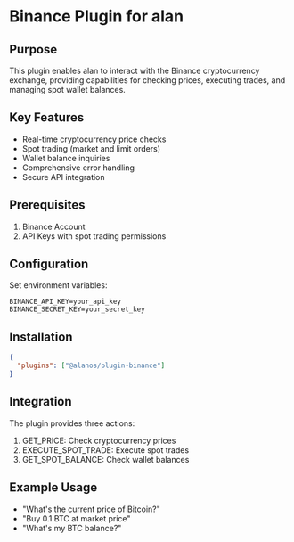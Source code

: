 # Binance Plugin for alan

## Purpose

This plugin enables alan to interact with the Binance cryptocurrency exchange, providing capabilities for checking prices, executing trades, and managing spot wallet balances.

## Key Features

- Real-time cryptocurrency price checks
- Spot trading (market and limit orders)
- Wallet balance inquiries
- Comprehensive error handling
- Secure API integration

## Prerequisites

1. Binance Account
2. API Keys with spot trading permissions

## Configuration

Set environment variables:

```env
BINANCE_API_KEY=your_api_key
BINANCE_SECRET_KEY=your_secret_key
```

## Installation

```json
{
  "plugins": ["@alanos/plugin-binance"]
}
```

## Integration

The plugin provides three actions:

1. GET_PRICE: Check cryptocurrency prices
2. EXECUTE_SPOT_TRADE: Execute spot trades
3. GET_SPOT_BALANCE: Check wallet balances

## Example Usage

- "What's the current price of Bitcoin?"
- "Buy 0.1 BTC at market price"
- "What's my BTC balance?"
